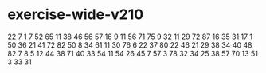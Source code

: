 # exercise-wide-v210
22
7
1
7
52
65
11
38
46
56
57
16
9
11
56
71
75
9
32
11
29
72
87
16
35
31
17
1
50
36
21
41
72
82
50
8
34
61
11
30
76
6
22
37
80
22
46
21
29
38
34
40
48
82
7
8
5
12
44
38
71
40
33
54
11
54
26
45
7
57
3
78
32
34
25
38
57
70
13
51
3
33
31
